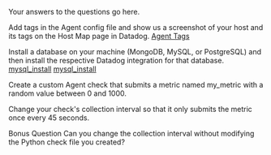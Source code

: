 Your answers to the questions go here.

Add tags in the Agent config file and show us a screenshot of your host and its tags on the Host Map page in Datadog.
[Agent Tags](images/Agent_Tags.png)

Install a database on your machine (MongoDB, MySQL, or PostgreSQL) and then install the respective Datadog integration for that database.
[mysql_install](images/mysql_install_1.png)
[mysql_install](images/mysql_install_2.png)

Create a custom Agent check that submits a metric named my_metric with a random value between 0 and 1000.

Change your check's collection interval so that it only submits the metric once every 45 seconds.

Bonus Question Can you change the collection interval without modifying the Python check file you created?
